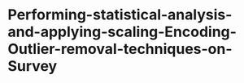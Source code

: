 # Performing-statistical-analysis-and-applying-scaling-Encoding-Outlier-removal-techniques-on-Survey